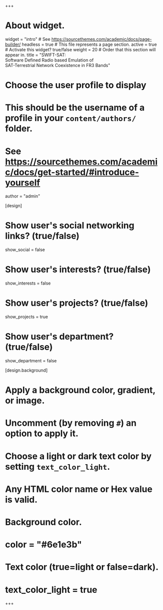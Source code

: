 +++
# About widget.
widget = "intro"  # See https://sourcethemes.com/academic/docs/page-builder/
headless = true  # This file represents a page section.
active = true  # Activate this widget? true/false
weight = 20  # Order that this section will appear in.
title = "SWIFT-SAT: <br> Software Defined Radio based Emulation of <br> SAT-Terrestrial Network Coexistence in FR3 Bands"

# Choose the user profile to display
# This should be the username of a profile in your `content/authors/` folder.
# See https://sourcethemes.com/academic/docs/get-started/#introduce-yourself
author = "admin"

[design]
  # Show user's social networking links? (true/false)
  show_social = false

  # Show user's interests? (true/false)
  show_interests = false

  # Show user's projects? (true/false)
  show_projects = true

  # Show user's department? (true/false)
  show_department = false

[design.background]
  # Apply a background color, gradient, or image.
  #   Uncomment (by removing `#`) an option to apply it.
  #   Choose a light or dark text color by setting `text_color_light`.
  #   Any HTML color name or Hex value is valid.

  # Background color.
  # color = "#6e1e3b"
  
  # Text color (true=light or false=dark).
  # text_color_light = true


+++
